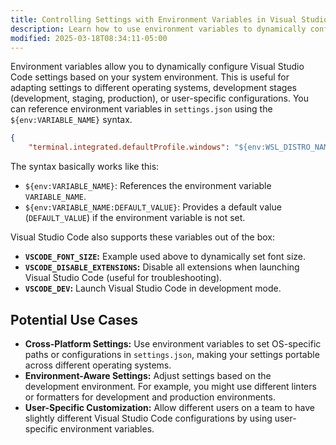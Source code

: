 ```yaml
---
title: Controlling Settings with Environment Variables in Visual Studio Code
description: Learn how to use environment variables to dynamically configure Visual Studio Code settings across different environments
modified: 2025-03-18T08:34:11-05:00
---
```


Environment variables allow you to dynamically configure Visual Studio Code settings based on your system environment. This is useful for adapting settings to different operating systems, development stages (development, staging, production), or user-specific configurations. You can reference environment variables in `settings.json` using the `${env:VARIABLE_NAME}` syntax.

```json
{
	"terminal.integrated.defaultProfile.windows": "${env:WSL_DISTRO_NAME}", // Use WSL distro name as default terminal profile on Windows
```

The syntax basically works like this:

- `${env:VARIABLE_NAME}`: References the environment variable `VARIABLE_NAME`.
- `${env:VARIABLE_NAME:DEFAULT_VALUE}`: Provides a default value (`DEFAULT_VALUE`) if the environment variable is not set.

Visual Studio Code also supports these variables out of the box:

- **`VSCODE_FONT_SIZE`:** Example used above to dynamically set font size.
- **`VSCODE_DISABLE_EXTENSIONS`:** Disable all extensions when launching Visual Studio Code (useful for troubleshooting).
- **`VSCODE_DEV`:** Launch Visual Studio Code in development mode.

## Potential Use Cases

- **Cross-Platform Settings:** Use environment variables to set OS-specific paths or configurations in `settings.json`, making your settings portable across different operating systems.
- **Environment-Aware Settings:** Adjust settings based on the development environment. For example, you might use different linters or formatters for development and production environments.
- **User-Specific Customization:** Allow different users on a team to have slightly different Visual Studio Code configurations by using user-specific environment variables.
